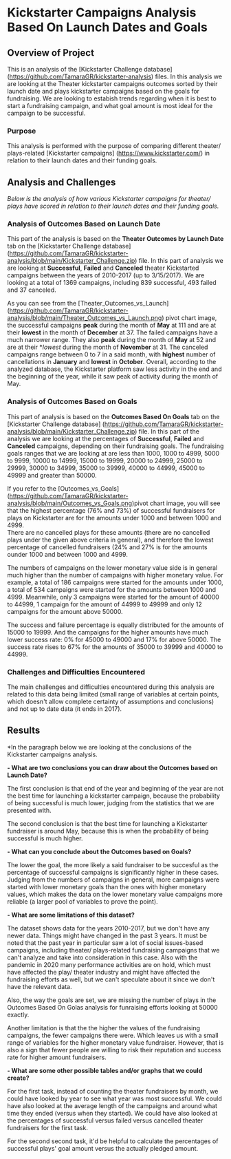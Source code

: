 # Kickstarter Campaigns Analysis Based On Launch Dates and Goals

## Overview of Project

This is an analysis of the [Kickstarter Challenge database] (https://github.com/TamaraGR/kickstarter-analysis) files. In this analysis we are looking at the Theater kickstarter campaigns outcomes sorted by their launch date and plays kickstarter campaigns based on the goals for fundraising. 
We are looking to estabish trends regarding when it is best to start a fundraising campaign, and what goal amount is most ideal for the campaign to be successful. 

### Purpose

This analysis is performed with the purpose of comparing different theater/ plays-related [Kickstarter campaigns] (https://www.kickstarter.com/) in relation to their launch dates and their funding goals.  

## Analysis and Challenges

*Below is the analysis of how various Kickstarter campaigns for theater/ plays have scored in relation to their launch dates and their funding goals.*

### Analysis of Outcomes Based on Launch Date

This part of the analysis is based on the **Theater Outcomes by Launch Date** tab on the [Kickstarter Challenge database] (https://github.com/TamaraGR/kickstarter-analysis/blob/main/Kickstarter_Challenge.zip) file. 
In this part of analysis we are looking at **Successful**, **Failed** and **Canceled** theater Kickstarted campaigns between the years of 2010-2017 (up to 3/15/2017). We are looking 
at a total of 1369 campaigns, including 839 successful, 493 failed and 37 canceled. 

As you can see from the [Theater_Outcomes_vs_Launch] (https://github.com/TamaraGR/kickstarter-analysis/blob/main/Theater_Outcomes_vs_Launch.png) pivot chart image, 
the successful campaigns **peak** during the month of **May** at 111 and are at their **lowest** in the month of **December** at 37. The failed campaigns have a much narrower range. 
They also **peak** during the month of **May** at 52 and are at their **lowest* during the month of **November** at 31. The canceled campaigns range between 0 to 7 in a said month, 
with **highest** number of cancellations in **January** and **lowest** in **October**. Overall, according to the analyzed database, the Kickstarter platform saw less activity in the end and the beginning
of the year, while it saw peak of activity during the month of May. 

### Analysis of Outcomes Based on Goals

This part of analysis is based on the **Outcomes Based On Goals** tab on the [Kickstarter Challenge database] (https://github.com/TamaraGR/kickstarter-analysis/blob/main/Kickstarter_Challenge.zip) file.
In this part of the analysis we are looking at the percentages of **Successful**, **Failed** and **Canceled** campaigns, depending on their fundraising goals. The fundraising goals ranges that we are looking at are 
less than 1000, 1000 to 4999, 5000 to 9999, 10000 to 14999, 15000 to 19999, 20000 to 24999, 25000 to 29999, 30000 to 34999, 35000 to 39999, 40000 to 44999, 45000 to 49999 and greater than 50000.

If you refer to the [Outcomes_vs_Goals] (https://github.com/TamaraGR/kickstarter-analysis/blob/main/Outcomes_vs_Goals.png)pivot chart image, you will see that the highest percentage (76% and 73%) of successful fundraisers for plays on Kickstarter  are for the amounts  under 1000 and between 1000 and 4999.  
There are no cancelled plays for these amounts (there are no cancelled plays under the given above criteria in general), and therefore the lowest percentage of cancelled fundraisers (24% and 27% is for the amounts ounder 1000 and between 1000 and 4999. 

The numbers of campaigns on the lower monetary value side is in general much higher than the number of campaigns with higher monetary value. For example, a total of 186 campaigns were started for the amounts under 1000, a total of 534 campaigns were started 
for the amounts between 1000 and 4999. Meanwhile, only 3 campaigns were started for the amount of 40000 to 44999, 1 campaign for the amount of 44999 to 49999 and only 12 campaigns for the amount above 50000. 

The success and failure percentage is equally distributed for the amounts of 15000 to 19999. And the campaigns for the higher amounts have much lower success rate: 0% for 45000 to 49000 and 17% for above 50000. 
The success rate rises to 67% for the amounts of 35000 to 39999 and 40000 to 44999. 

### Challenges and Difficulties Encountered

The main challenges and difficulties encountered during this analysis are related to this data being limited (small range of variables at certain points, which doesn't allow complete certainty of assumptions and conclusions) and not up to date data (it ends in 2017). 

## Results

*In the paragraph below we are looking at the conclusions of the Kickstarter campaigns analysis. 

**- What are two conclusions you can draw about the Outcomes based on Launch Date?**

The first conclusion is that end of the year and beginning of the year are not the best time for launching a kickstarter campaign, because the probability of being successful is much lower, judging from the statistics that we are presented with. 

The second conclusion is that the best time for launching a Kickstarter fundraiser is around May, because this is when the probability of being successful is much higher. 

**- What can you conclude about the Outcomes based on Goals?**

The lower the goal, the more likely a said fundraiser to be succesful as the percentage of successful campaigns is significantly higher in these cases. 
Judging from the numbers of campaigns in general, more campaigns were started with lower monetary goals than the ones with higher monetary values, which makes the data on the lower monetary value campaigns more reliable (a larger pool of variables to prove the point). 

**- What are some limitations of this dataset?**

The dataset shows data for the years 2010-2017, but we don't have any newer data. Things might have changed in the past 3 years. It must be noted that the past year in particular saw a lot of social issues-based campaigns, including theater/ plays-related fundraising campaigns that 
we can't analyze and take into consideration in this case. Also with the pandemic in 2020 many performance activities are on hold, which must have affected the play/ theater industry and might have affected the fundraising efforts as well, but we can't speculate about it since we don't have the relevant data. 

Also, the way the goals are set, we are missing the number of plays in the Outcomes Based On Golas analysis for funraising efforts looking at 50000 exactly. 
 
Another limitation is that the the higher the values of the fundraising campaigns, the fewer campaigns there were. Which leaves us with a small range of variables for the higher monetary value fundraiser. However, that is also a sign that fewer people are willing to risk their reputation and success rate for higher amount fundraisers. 

**- What are some other possible tables and/or graphs that we could create?**

For the first task, instead of counting the theater fundraisers by month, we could have looked by year to see what year was most successful. We could have also looked at the average length of the campaigns and around what time they ended (versus when they started).
We could have also looked at the percentages of successful versus failed versus cancelled theater fundraisers for the first task. 

For the second second task, it'd be helpful to calculate the percentages of successful  plays' goal amount versus the actually pledged amount.  


